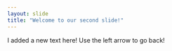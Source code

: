 ```yaml
---
layout: slide
title: "Welcome to our second slide!"
---
```

I added a new text here!
Use the left arrow to go back!
